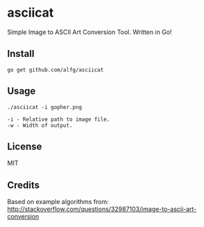 # asciicat
Simple Image to ASCII Art Conversion Tool. Written in Go!

## Install
```
go get github.com/alfg/asciicat
```

## Usage
```
./asciicat -i gopher.png

-i - Relative path to image file.
-w - Width of output.
```

## License
MIT

## Credits
Based on example algorithms from:
http://stackoverflow.com/questions/32987103/image-to-ascii-art-conversion
